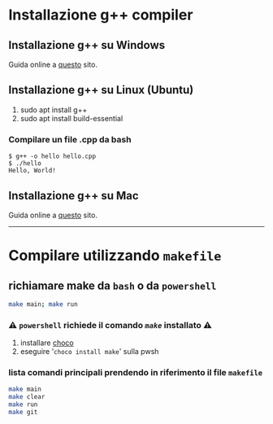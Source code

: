 # Installazione g++ compiler

## Installazione g++ su Windows

Guida online a [questo](https://www3.cs.stonybrook.edu/~alee/g++/g++.html) sito.

## Installazione g++ su Linux (Ubuntu)

1. sudo apt install g++
2. sudo apt install build-essential

### Compilare un file .cpp da bash

```
$ g++ -o hello hello.cpp
$ ./hello
Hello, World!
```

## Installazione g++ su Mac

Guida online a [questo](http://www-scf.usc.edu/~csci104/20142/installation/gccmac.html) sito.

---

# Compilare utilizzando `makefile`

## richiamare make da `bash` o da `powershell`

```bash
make main; make run
```

### ⚠️ `powershell` richiede il comando _`make`_ installato ⚠️
1. installare [choco](https://chocolatey.org/install)
2. eseguire '`choco install make`' sulla pwsh

### lista comandi principali prendendo in riferimento il file `makefile`

```bash
make main
make clear
make run
make git
```